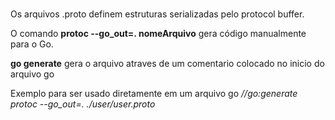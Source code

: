 <h1></h1>
<p>Os arquivos .proto definem estruturas serializadas pelo protocol buffer.</p>
<p>O comando <strong>protoc --go_out=. nomeArquivo</strong> gera código manualmente para o Go.</p>
<p><strong>go generate</strong> gera o arquivo atraves de um comentario colocado no inicio do arquivo go</p>
<p>Exemplo para ser usado diretamente em um arquivo go <em>//go:generate protoc --go_out=. ./user/user.proto
</em></p>
